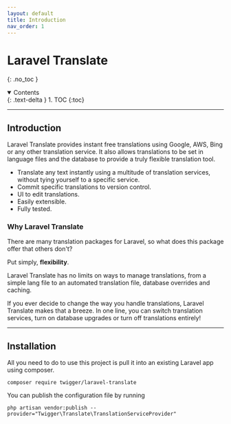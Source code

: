 ```yaml
---
layout: default
title: Introduction
nav_order: 1
---
```


# Laravel Translate
{: .no_toc }

<details open markdown="block">
  <summary>
    Contents
  </summary>
  {: .text-delta }
1. TOC
{:toc}
</details>

---

## Introduction

Laravel Translate provides instant free translations using Google, AWS, Bing or any other translation service. It also allows translations to be set in language files and the database to provide a truly flexible translation tool.

- Translate any text instantly using a multitude of translation services, without tying yourself to a specific service.
- Commit specific translations to version control.
- UI to edit translations.
- Easily extensible.
- Fully tested.

### Why Laravel Translate

There are many translation packages for Laravel, so what does this package offer that others don't? 

Put simply, **flexibility**.
 
Laravel Translate has no limits on ways to manage translations, from a simple lang file to an automated translation file, database overrides and caching. 

If you ever decide to change the way you handle translations, Laravel Translate makes that a breeze. In one line, you can switch translation services, turn on database upgrades or turn off translations entirely!

---

## Installation

All you need to do to use this project is pull it into an existing Laravel app using composer.

```console
composer require twigger/laravel-translate
```

You can publish the configuration file by running 
```console
php artisan vendor:publish --provider="Twigger\Translate\TranslationServiceProvider"
```
